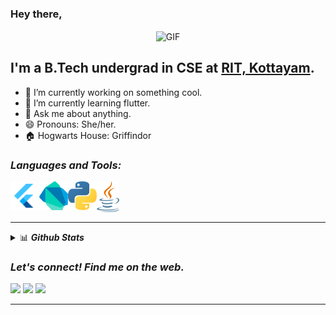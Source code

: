 ### Hey there,
<p align="center">
<img align="center" alt="GIF" src="https://github.com/arsentieva/arsentieva/blob/main/code.gif?raw=true" width="500" height="320" />
</p>

## I'm a B.Tech undergrad in CSE at [RIT, Kottayam](http://www.rit.ac.in/).

- 🔭 I’m currently working on something cool.
- 🌱 I’m currently learning flutter.
- 💬 Ask me about anything.
- 😄 Pronouns: She/her.
- 🏠 Hogwarts House: Griffindor 

### <b><i>Languages and Tools:</i></b>

[<img align="left" alt="Dart" width="46px" src="https://github.com/irenekurien/irenekurien/blob/main/res/flutter.png" />][flutter]
[<img align="left" alt="Dart" width="46px" src="https://github.com/irenekurien/irenekurien/blob/main/res/dart.png" />][dart]
[<img align="left" alt="Dart" width="46px" src="https://github.com/irenekurien/irenekurien/blob/main/res/python.png" />][python]
[<img align="left" alt="Dart" width="36px" src="https://github.com/irenekurien/irenekurien/blob/main/res/java.png" />][java]

<br/><br/><br/>

---
<details>
<summary>📊 <b><i>Github Stats</summary></i></b>

<p align="center"> <img src="https://github-readme-stats.vercel.app/api?username=irenekurien&show_icons=true&theme=gotham" alt="Irene Kurien | Stats" />

</details>

### <b><i>Let's connect! Find me on the web.</i></b>

[<img height="30" src = "https://img.shields.io/badge/gmail-c14438?&style=for-the-badge&logo=gmail&logoColor=white">][gmail] 
[<img height="30" src="https://img.shields.io/badge/linkedin-blue.svg?&style=for-the-badge&logo=linkedin&logoColor=white" />][linkedin]
[<img height="30" src = "https://img.shields.io/badge/Instagram-036be4.svg?&style=for-the-badge&logo=instagram&logoColor=white">][instagram]
<br />
<hr />

[dart]: https://raw.githubusercontent.com/irenekurien/irenekurien/main/res/dart.png 
[python]: https://raw.githubusercontent.com/irenekurien/irenekurien/main/res/python.png 
[java]: https://raw.githubusercontent.com/irenekurien/irenekurien/main/res/java.png 
[flutter]: https://raw.githubusercontent.com/irenekurien/irenekurien/main/res/flutter.png 

[instagram]: https://www.instagram.com/ir_e.n.e/
[linkedin]: https://www.linkedin.com/in/ireneanna/
[gmail]: irenekurien01@gmail.com
